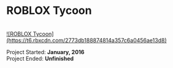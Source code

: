 <h1> ROBLOX Tycoon </h1><br>
<a href="https://www.roblox.com/games/340324528/--">![ROBLOX Tycoon](https://t6.rbxcdn.com/2773db188874814a357c6a0456ae13d8)</a>
<br>

Project Started: <b>January, 2016</b><br>
Project Ended: <b>Unfinished</b>
